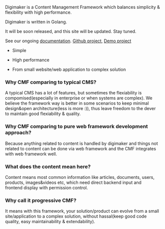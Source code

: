 

Digimaker is a Content Management Framework which balances simplicity & flexibility with high performance. 

Digimaker is written in Golang.

It will be soon released, and this site will be updated. Stay tuned.

See our ongoing [documentation](https://digimaker.org/doc). [Github project](https://github.com/digimakergo/digimaker), [Demo project](https://github.com/digimakergo/dmdemo)

- Simple

- High performance

- From small website/web application to complex solution

### Why CMF comparing to typical CMS?
A typical CMS has a lot of features, but sometimes the flexiability is compomised(especially in enterprise or when systems are complex). We believe the framework way is better in some scenarios to keep minimal design&open architecture(less is more :)), thus leave freedom to the dever to maintain good flexiability & quality.

### Why CMF comparing to pure web framework development approach?
Because anything related to content is handled by digimaker and things not related to content can be done via web framework and the CMF integrates with web framework well.

### What does the content mean here?
Content means most common information like articles, documents, users, products, images&videos etc, which need direct backend input and frontend display with permission control.

### Why call it progressive CMF?
It means with this framework, your solution/product can evolve from a small site/application to a complex solution, without hassal(keep good code quality, easy maintainability & extendability).


